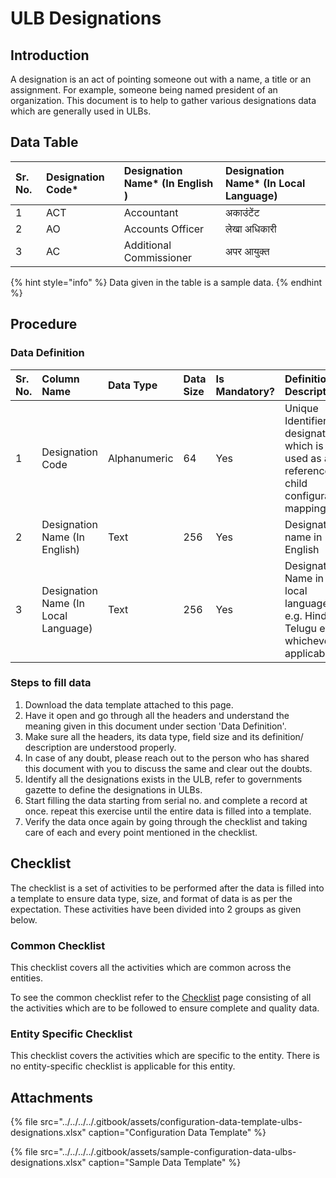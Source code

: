 # ULB Designations

## Introduction

A designation is an act of pointing someone out with a name, a title or an assignment. For example, someone being named president of an organization. This document is to help to gather various designations data which are generally used in ULBs.

## Data Table

| Sr. No. | Designation Code\* | Designation Name\* \(In English \) | Designation Name\* \(In Local Language\) |
| :--- | :--- | :--- | :--- |
| 1 | ACT | Accountant | अकाउंटेंट |
| 2 | AO | Accounts Officer | लेखा अधिकारी |
| 3 | AC | Additional Commissioner | अपर आयुक्त |

{% hint style="info" %}
Data given in the table is a sample data.
{% endhint %}

## Procedure

### Data Definition

| Sr. No. | Column Name | Data Type | Data Size | Is Mandatory? | Definition/ Description |
| :--- | :--- | :--- | :--- | :--- | :--- |
| 1 | Designation Code | Alphanumeric | 64 | Yes | Unique Identifier for designation which is used as a reference for child configuration mapping |
| 2 | Designation Name \(In English\) | Text | 256 | Yes | Designation name in English |
| 3 | Designation Name \(In Local Language\) | Text | 256 | Yes | Designation Name in the local language. e.g. Hindi, Telugu etc. whichever is applicable |

### Steps to fill data

1. Download the data template attached to this page.
2. Have it open and go through all the headers and understand the meaning given in this document under section 'Data Definition'.
3. Make sure all the headers, its data type, field size and its definition/ description are understood properly.
4. In case of any doubt, please reach out to the person who has shared this document with you to discuss the same and clear out the doubts.
5. Identify all the designations exists in the ULB, refer to governments gazette to define the designations in ULBs.
6. Start filling the data starting from serial no. and complete a record at once. repeat this exercise until the entire data is filled into a template.
7. Verify the data once again by going through the checklist and taking care of each and every point mentioned in the checklist.

## Checklist

The checklist is a set of activities to be performed after the data is filled into a template to ensure data type, size, and format of data is as per the expectation. These activities have been divided into 2 groups as given below.

### Common Checklist

This checklist covers all the activities which are common across the entities.

To see the common checklist refer to the [Checklist](../../module-setup/common-config/checklist.md) page consisting of all the activities which are to be followed to ensure complete and quality data.

### Entity Specific Checklist

This checklist covers the activities which are specific to the entity. There is no entity-specific checklist is applicable for this entity.

## Attachments

{% file src="../../../../.gitbook/assets/configuration-data-template-ulbs-designations.xlsx" caption="Configuration Data Template" %}

{% file src="../../../../.gitbook/assets/sample-configuration-data-ulbs-designations.xlsx" caption="Sample Data Template" %}

